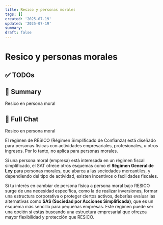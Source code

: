 ```yaml
---
title: Resico y personas morales
tags: []
created: '2025-07-19'
updated: '2025-07-19'
summary:
draft: false
---
```


# Resico y personas morales

## ✅ TODOs


## 📌 Summary
Resico en persona moral

## 🧠 Full Chat


Resico en persona moral



El régimen de RESICO (Régimen Simplificado de Confianza) está diseñado para personas físicas con actividades empresariales, profesionales, u otros ingresos. Por lo tanto, no aplica para personas morales.

Si una persona moral (empresa) está interesada en un régimen fiscal simplificado, el SAT ofrece otros esquemas como el **Régimen General de Ley** para personas morales, que abarca a las sociedades mercantiles, y dependiendo del tipo de actividad, existen incentivos o facilidades fiscales.

Si tu interés en cambiar de persona física a persona moral bajo RESICO surge de una necesidad específica, como la de realizar inversiones, formar una estructura corporativa o proteger ciertos activos, deberías evaluar las alternativas como **SAS (Sociedad por Acciones Simplificada)**, que es un esquema más sencillo para pequeñas empresas. Este régimen puede ser una opción si estás buscando una estructura empresarial que ofrezca mayor flexibilidad y protección que RESICO.